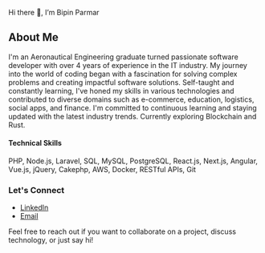 Hi there 👋, I’m Bipin Parmar

## About Me

I'm an Aeronautical Engineering graduate turned passionate software developer with over 4 years of experience in the IT industry. My journey into the world of coding began with a fascination for solving complex problems and creating impactful software solutions. Self-taught and constantly learning, I've honed my skills in various technologies and contributed to diverse domains such as e-commerce, education, logistics, social apps, and finance. I'm committed to continuous learning and staying updated with the latest industry trends. Currently exploring Blockchain and Rust.


#### Technical Skills
PHP, Node.js, Laravel, SQL, MySQL, PostgreSQL, React.js, Next.js, Angular, Vue.js, jQuery, Cakephp, AWS, Docker, RESTful APIs, Git 
### Let's Connect
- [LinkedIn](https://www.linkedin.com/in/bipin-parmar-ba2460134)
- [Email](mailto:parmarbipin96013@gmail.com)

Feel free to reach out if you want to collaborate on a project, discuss technology, or just say hi!
<!---
bipin1611/bipin1611 is a ✨ special ✨ repository because its `README.md` (this file) appears on your GitHub profile.
You can click the Preview link to take a look at your changes.
--->
